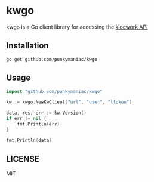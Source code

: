 # kwgo

kwgo is a Go client library for accessing the [klocwork API](https://docs.roguewave.com/en/klocwork/10-x/klocworkinsightwebapicookbook)


## Installation
```
go get github.com/punkymaniac/kwgo
```

## Usage
```go
import "github.com/punkymaniac/kwgo"

kw := kwgo.NewKwClient("url", "user", "ltoken")

data, res, err := kw.Version()
if err != nil {
    fmt.Println(err)
}

fmt.Println(data)
```

## LICENSE

MIT

